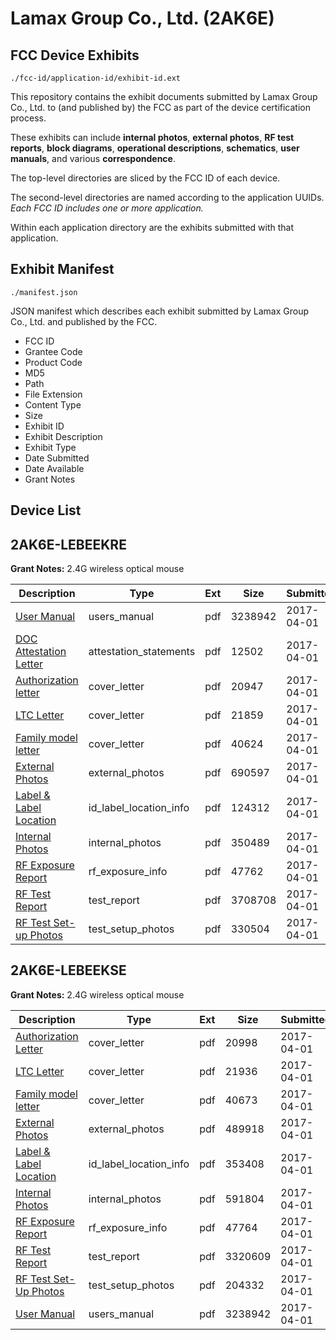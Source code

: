 # Lamax Group Co., Ltd. (2AK6E)
## FCC Device Exhibits

```
./fcc-id/application-id/exhibit-id.ext
```

This repository contains the exhibit documents submitted by Lamax Group Co., Ltd. to (and published by) the FCC as part of the device certification process.

These exhibits can include **internal photos**, **external photos**, **RF test reports**, **block diagrams**, **operational descriptions**, **schematics**, **user manuals**, and various **correspondence**.

The top-level directories are sliced by the FCC ID of each device.

The second-level directories are named according to the application UUIDs. *Each FCC ID includes one or more application.*

Within each application directory are the exhibits submitted with that application. 

## Exhibit Manifest

```
./manifest.json
```

JSON manifest which describes each exhibit submitted by Lamax Group Co., Ltd. and published by the FCC.

- FCC ID
- Grantee Code
- Product Code
- MD5
- Path
- File Extension
- Content Type
- Size
- Exhibit ID
- Exhibit Description
- Exhibit Type
- Date Submitted
- Date Available
- Grant Notes

## Device List
## 2AK6E-LEBEEKRE
**Grant Notes:** 2.4G wireless optical mouse

| Description | Type | Ext | Size | Submitted | Available |
| ----------- | ---- | --- | ---- | --------- | --------- |
| [User Manual](2AK6E-LEBEEKRE/3eb10818c39aae5af93b2ffd442fe8cf/3342231.pdf) | users_manual | pdf | 3238942 | 2017-04-01 | 2017-04-01 |
| [DOC Attestation Letter](2AK6E-LEBEEKRE/3eb10818c39aae5af93b2ffd442fe8cf/3342220.pdf) | attestation_statements | pdf | 12502 | 2017-04-01 | 2017-04-01 |
| [Authorization letter](2AK6E-LEBEEKRE/3eb10818c39aae5af93b2ffd442fe8cf/3342222.pdf) | cover_letter | pdf | 20947 | 2017-04-01 | 2017-04-01 |
| [LTC Letter](2AK6E-LEBEEKRE/3eb10818c39aae5af93b2ffd442fe8cf/3342223.pdf) | cover_letter | pdf | 21859 | 2017-04-01 | 2017-04-01 |
| [Family model letter](2AK6E-LEBEEKRE/3eb10818c39aae5af93b2ffd442fe8cf/3342224.pdf) | cover_letter | pdf | 40624 | 2017-04-01 | 2017-04-01 |
| [External Photos](2AK6E-LEBEEKRE/3eb10818c39aae5af93b2ffd442fe8cf/3342225.pdf) | external_photos | pdf | 690597 | 2017-04-01 | 2017-04-01 |
| [Label & Label Location](2AK6E-LEBEEKRE/3eb10818c39aae5af93b2ffd442fe8cf/3342226.pdf) | id_label_location_info | pdf | 124312 | 2017-04-01 | 2017-04-01 |
| [Internal Photos](2AK6E-LEBEEKRE/3eb10818c39aae5af93b2ffd442fe8cf/3342227.pdf) | internal_photos | pdf | 350489 | 2017-04-01 | 2017-04-01 |
| [RF Exposure Report](2AK6E-LEBEEKRE/3eb10818c39aae5af93b2ffd442fe8cf/3342229.pdf) | rf_exposure_info | pdf | 47762 | 2017-04-01 | 2017-04-01 |
| [RF Test Report](2AK6E-LEBEEKRE/3eb10818c39aae5af93b2ffd442fe8cf/3342232.pdf) | test_report | pdf | 3708708 | 2017-04-01 | 2017-04-01 |
| [RF Test Set-up Photos](2AK6E-LEBEEKRE/3eb10818c39aae5af93b2ffd442fe8cf/3342233.pdf) | test_setup_photos | pdf | 330504 | 2017-04-01 | 2017-04-01 |
## 2AK6E-LEBEEKSE
**Grant Notes:** 2.4G wireless optical mouse

| Description | Type | Ext | Size | Submitted | Available |
| ----------- | ---- | --- | ---- | --------- | --------- |
| [Authorization Letter](2AK6E-LEBEEKSE/aa31e239f2f2a6b399a31054b15eded2/3342204.pdf) | cover_letter | pdf | 20998 | 2017-04-01 | 2017-04-01 |
| [LTC Letter](2AK6E-LEBEEKSE/aa31e239f2f2a6b399a31054b15eded2/3342205.pdf) | cover_letter | pdf | 21936 | 2017-04-01 | 2017-04-01 |
| [Family model letter](2AK6E-LEBEEKSE/aa31e239f2f2a6b399a31054b15eded2/3342206.pdf) | cover_letter | pdf | 40673 | 2017-04-01 | 2017-04-01 |
| [External Photos](2AK6E-LEBEEKSE/aa31e239f2f2a6b399a31054b15eded2/3342207.pdf) | external_photos | pdf | 489918 | 2017-04-01 | 2017-04-01 |
| [Label & Label Location](2AK6E-LEBEEKSE/aa31e239f2f2a6b399a31054b15eded2/3342209.pdf) | id_label_location_info | pdf | 353408 | 2017-04-01 | 2017-04-01 |
| [Internal Photos](2AK6E-LEBEEKSE/aa31e239f2f2a6b399a31054b15eded2/3342210.pdf) | internal_photos | pdf | 591804 | 2017-04-01 | 2017-04-01 |
| [RF Exposure Report](2AK6E-LEBEEKSE/aa31e239f2f2a6b399a31054b15eded2/3342213.pdf) | rf_exposure_info | pdf | 47764 | 2017-04-01 | 2017-04-01 |
| [RF Test Report](2AK6E-LEBEEKSE/aa31e239f2f2a6b399a31054b15eded2/3342215.pdf) | test_report | pdf | 3320609 | 2017-04-01 | 2017-04-01 |
| [RF Test Set-Up Photos](2AK6E-LEBEEKSE/aa31e239f2f2a6b399a31054b15eded2/3342217.pdf) | test_setup_photos | pdf | 204332 | 2017-04-01 | 2017-04-01 |
| [User Manual](2AK6E-LEBEEKSE/aa31e239f2f2a6b399a31054b15eded2/3342231.pdf) | users_manual | pdf | 3238942 | 2017-04-01 | 2017-04-01 |
